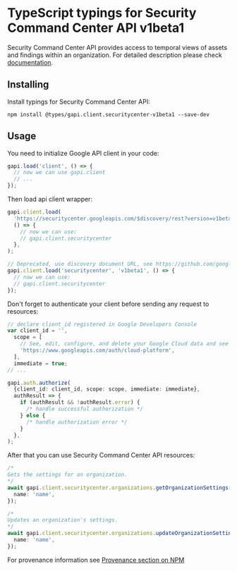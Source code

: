 # TypeScript typings for Security Command Center API v1beta1

Security Command Center API provides access to temporal views of assets and findings within an organization.
For detailed description please check [documentation](https://cloud.google.com/security-command-center).

## Installing

Install typings for Security Command Center API:

```
npm install @types/gapi.client.securitycenter-v1beta1 --save-dev
```

## Usage

You need to initialize Google API client in your code:

```typescript
gapi.load('client', () => {
  // now we can use gapi.client
  // ...
});
```

Then load api client wrapper:

```typescript
gapi.client.load(
  'https://securitycenter.googleapis.com/$discovery/rest?version=v1beta1',
  () => {
    // now we can use:
    // gapi.client.securitycenter
  },
);
```

```typescript
// Deprecated, use discovery document URL, see https://github.com/google/google-api-javascript-client/blob/master/docs/reference.md#----gapiclientloadname----version----callback--
gapi.client.load('securitycenter', 'v1beta1', () => {
  // now we can use:
  // gapi.client.securitycenter
});
```

Don't forget to authenticate your client before sending any request to resources:

```typescript
// declare client_id registered in Google Developers Console
var client_id = '',
  scope = [
    // See, edit, configure, and delete your Google Cloud data and see the email address for your Google Account.
    'https://www.googleapis.com/auth/cloud-platform',
  ],
  immediate = true;
// ...

gapi.auth.authorize(
  {client_id: client_id, scope: scope, immediate: immediate},
  authResult => {
    if (authResult && !authResult.error) {
      /* handle successful authorization */
    } else {
      /* handle authorization error */
    }
  },
);
```

After that you can use Security Command Center API resources: <!-- TODO: make this work for multiple namespaces -->

```typescript
/*
Gets the settings for an organization.
*/
await gapi.client.securitycenter.organizations.getOrganizationSettings({
  name: 'name',
});

/*
Updates an organization's settings.
*/
await gapi.client.securitycenter.organizations.updateOrganizationSettings({
  name: 'name',
});
```

For provenance information see [Provenance section on NPM](https://www.npmjs.com/package/@maxim_mazurok/gapi.client.securitycenter-v1beta1#Provenance:~:text=none-,Provenance,-Built%20and%20signed)
